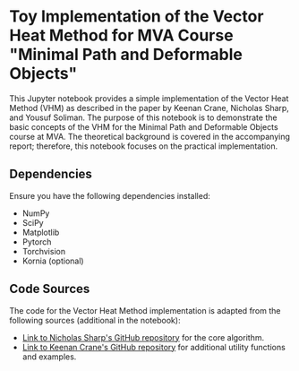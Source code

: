 # Toy Implementation of the Vector Heat Method for MVA Course "Minimal Path and Deformable Objects"

This Jupyter notebook provides a simple implementation of the Vector Heat Method (VHM) as described in the paper by Keenan Crane, Nicholas Sharp, and Yousuf Soliman. The purpose of this notebook is to demonstrate the basic concepts of the VHM for the Minimal Path and Deformable Objects course at MVA. The theoretical background is covered in the accompanying report; therefore, this notebook focuses on the practical implementation.

## Dependencies

Ensure you have the following dependencies installed:
- NumPy
- SciPy
- Matplotlib
- Pytorch
- Torchvision
- Kornia (optional)

## Code Sources

The code for the Vector Heat Method implementation is adapted from the following sources (additional in the notebook):
- [Link to Nicholas Sharp's GitHub repository](https://www.cs.cmu.edu/~kmcrane/Projects/VectorHeatMethod/index.html) for the core algorithm.
- [Link to Keenan Crane's GitHub repository](https://github.com/keenanisalive/vectorheat) for additional utility functions and examples.


